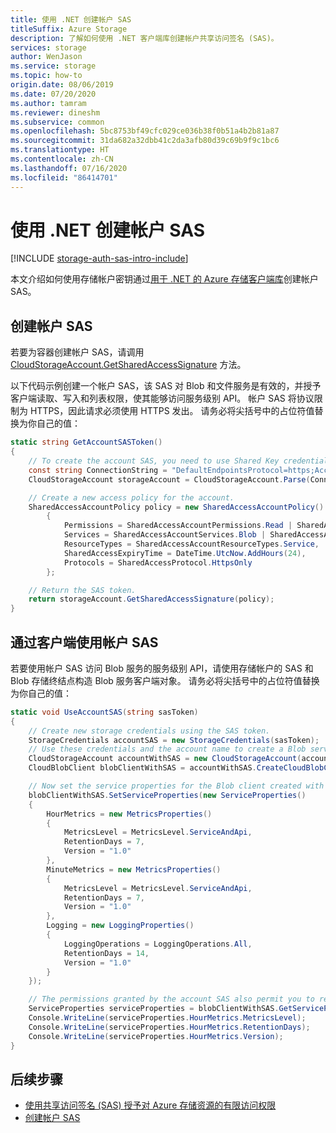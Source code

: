 ```yaml
---
title: 使用 .NET 创建帐户 SAS
titleSuffix: Azure Storage
description: 了解如何使用 .NET 客户端库创建帐户共享访问签名 (SAS)。
services: storage
author: WenJason
ms.service: storage
ms.topic: how-to
origin.date: 08/06/2019
ms.date: 07/20/2020
ms.author: tamram
ms.reviewer: dineshm
ms.subservice: common
ms.openlocfilehash: 5bc8753bf49cfc029ce036b38f0b51a4b2b81a87
ms.sourcegitcommit: 31da682a32dbb41c2da3afb80d39c69b9f9c1bc6
ms.translationtype: HT
ms.contentlocale: zh-CN
ms.lasthandoff: 07/16/2020
ms.locfileid: "86414701"
---
```

# <a name="create-an-account-sas-with-net"></a>使用 .NET 创建帐户 SAS

[!INCLUDE [storage-auth-sas-intro-include](../../../includes/storage-auth-sas-intro-include.md)]

本文介绍如何使用存储帐户密钥通过[用于 .NET 的 Azure 存储客户端库](https://docs.azure.cn/zh-cn/dotnet/api/overview/storage?view=azure-dotnet)创建帐户 SAS。

## <a name="create-an-account-sas"></a>创建帐户 SAS

若要为容器创建帐户 SAS，请调用 [CloudStorageAccount.GetSharedAccessSignature](/dotnet/api/microsoft.windowsazure.storage.cloudstorageaccount.getsharedaccesssignature) 方法。

以下代码示例创建一个帐户 SAS，该 SAS 对 Blob 和文件服务是有效的，并授予客户端读取、写入和列表权限，使其能够访问服务级别 API。 帐户 SAS 将协议限制为 HTTPS，因此请求必须使用 HTTPS 发出。 请务必将尖括号中的占位符值替换为你自己的值：

```csharp
static string GetAccountSASToken()
{
    // To create the account SAS, you need to use Shared Key credentials. Modify for your account.
    const string ConnectionString = "DefaultEndpointsProtocol=https;AccountName=<storage-account>;AccountKey=<account-key>;EndpointSuffix=core.chinacloudapi.cn";
    CloudStorageAccount storageAccount = CloudStorageAccount.Parse(ConnectionString);

    // Create a new access policy for the account.
    SharedAccessAccountPolicy policy = new SharedAccessAccountPolicy()
        {
            Permissions = SharedAccessAccountPermissions.Read | SharedAccessAccountPermissions.Write | SharedAccessAccountPermissions.List,
            Services = SharedAccessAccountServices.Blob | SharedAccessAccountServices.File,
            ResourceTypes = SharedAccessAccountResourceTypes.Service,
            SharedAccessExpiryTime = DateTime.UtcNow.AddHours(24),
            Protocols = SharedAccessProtocol.HttpsOnly
        };

    // Return the SAS token.
    return storageAccount.GetSharedAccessSignature(policy);
}
```

## <a name="use-an-account-sas-from-a-client"></a>通过客户端使用帐户 SAS

若要使用帐户 SAS 访问 Blob 服务的服务级别 API，请使用存储帐户的 SAS 和 Blob 存储终结点构造 Blob 服务客户端对象。 请务必将尖括号中的占位符值替换为你自己的值：

```csharp
static void UseAccountSAS(string sasToken)
{
    // Create new storage credentials using the SAS token.
    StorageCredentials accountSAS = new StorageCredentials(sasToken);
    // Use these credentials and the account name to create a Blob service client.
    CloudStorageAccount accountWithSAS = new CloudStorageAccount(accountSAS, "<storage-account>", endpointSuffix: core.chinacloudapi.cn, useHttps: true);
    CloudBlobClient blobClientWithSAS = accountWithSAS.CreateCloudBlobClient();

    // Now set the service properties for the Blob client created with the SAS.
    blobClientWithSAS.SetServiceProperties(new ServiceProperties()
    {
        HourMetrics = new MetricsProperties()
        {
            MetricsLevel = MetricsLevel.ServiceAndApi,
            RetentionDays = 7,
            Version = "1.0"
        },
        MinuteMetrics = new MetricsProperties()
        {
            MetricsLevel = MetricsLevel.ServiceAndApi,
            RetentionDays = 7,
            Version = "1.0"
        },
        Logging = new LoggingProperties()
        {
            LoggingOperations = LoggingOperations.All,
            RetentionDays = 14,
            Version = "1.0"
        }
    });

    // The permissions granted by the account SAS also permit you to retrieve service properties.
    ServiceProperties serviceProperties = blobClientWithSAS.GetServiceProperties();
    Console.WriteLine(serviceProperties.HourMetrics.MetricsLevel);
    Console.WriteLine(serviceProperties.HourMetrics.RetentionDays);
    Console.WriteLine(serviceProperties.HourMetrics.Version);
}
```

## <a name="next-steps"></a>后续步骤

- [使用共享访问签名 (SAS) 授予对 Azure 存储资源的有限访问权限](storage-sas-overview.md)
- [创建帐户 SAS](https://docs.microsoft.com/rest/api/storageservices/create-account-sas)
